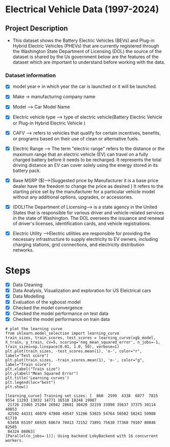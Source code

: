 # Electrical Vehicle Data (1997-2024)

## Project Description

-   This dataset shows the Battery Electric Vehicles (BEVs) and Plug-in Hybrid Electric Vehicles (PHEVs) that are currently registered through the Washington State Department of Licensing (DOL) the source of the dataset is shared by the Us government below are the features of the dataset which are important to understand before working with the data.

### Dataset information

-   [x] model year-\> in which year the car is launched or it will be launched.

-   [x] Make -\> manufacturing company name

-   [x] Model --\> Car Model Name

-   [x] Electric vehicle type --\> type of electric vehicle(Battery Electric Vehicle or Plug-in Hybrid Electric Vehicle )

-   [x] CAFV --\> refers to vehicles that qualify for certain incentives, benefits, or programs based on their use of clean or alternative fuels.

-   [x] Electric Range --\> The term "electric range" refers to the distance or the maximum range that an electric vehicle (EV) can travel on a fully charged battery before it needs to be recharged. It represents the total driving distance an EV can cover solely using the energy stored in its battery pack.

-   [x] Base MSRP (\$)--\>(Suggested price by Manufacturer it is a base price dealer have the freedom to change the price as desired ) It refers to the starting price set by the manufacturer for a particular vehicle model without any additional options, upgrades, or accessories.

-   [x] (DOL)The Department of Licensing--\> is a state agency in the United States that is responsible for various driver and vehicle-related services in the state of Washington. The DOL oversees the issuance and renewal of driver's licenses, identification cards, and vehicle registrations.

-   [x] Electric Utility --\>Electric utilities are responsible for providing the necessary infrastructure to supply electricity to EV owners, including charging stations, grid connections, and electricity distribution networks.

# Steps

-   [x] Data Cleaning
-   [x] Data Analysis, Visualization and exploration for US Elelctrical cars
-   [x] Data Modelling
-   [x] Evaluation of the xgboost model
-   [x] Checked the model convergence
-   [x] Checked the model performance on test data
-   [x] Checked the model performance on train data

```{python}
# plot the learning curve
from sklearn.model_selection import learning_curve
train_sizes, train_scores, test_scores = learning_curve(xgb_model, X_train, y_train, cv=5, scoring='neg_mean_squared_error', n_jobs=-1, train_sizes=np.linspace(0.01, 1.0, 50), verbose=1)
plt.plot(train_sizes, -test_scores.mean(1), 'o-', color="r", label="Test score")
plt.plot(train_sizes, -train_scores.mean(1), 'o-', color="g", label="Train score")
plt.xlabel("Train size")
plt.ylabel("Mean Squared Error")
plt.title('Learning curves')
plt.legend(loc="best")
plt.show()
```

```         
[learning_curve] Training set sizes: [  860  2599  4338  6077  7815  9554 11293 13032 14771 16510 18248 19987
 21726 23465 25204 26942 28681 30420 32159 33898 35637 37375 39114 40853
 42592 44331 46070 47808 49547 51286 53025 54764 56502 58241 59980 61719
 63458 65197 66935 68674 70413 72152 73891 75630 77368 79107 80846 82585
 84324 86063]
[Parallel(n_jobs=-1)]: Using backend LokyBackend with 16 concurrent workers.
```